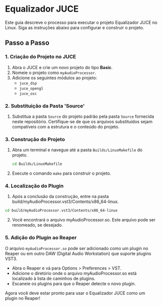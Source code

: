 # Equalizador JUCE

Este guia descreve o processo para executar o projeto Equalizador JUCE no Linux. Siga as instruções abaixo para configurar e construir o projeto.

## Passo a Passo

### 1. Criação do Projeto no JUCE

1. Abra o JUCE e crie um novo projeto do tipo **Basic**.
2. Nomeie o projeto como `myAudioProcessor`.
3. Adicione os seguintes módulos ao projeto:
   - `juce_dsp`
   - `juce_opengl`
   - `juce_osc`

### 2. Substituição da Pasta 'Source'

1. Substitua a pasta `Source` do projeto padrão pela pasta `Source` fornecida neste repositório. Certifique-se de que os arquivos substituídos sejam compatíveis com a estrutura e o conteúdo do projeto.

### 3. Construção do Projeto

1. Abra um terminal e navegue até a pasta `Builds/LinuxMakefile` do projeto.

   ```bash
   cd Builds/LinuxMakefile
   ```
2. Execute o comando `make` para construir o projeto.

### 4. Localização do Plugin
1. Após a conclusão da construção, entre na pasta build/myAudioProcessor.vst3/Contents/x86_64-linux.

  ```bash
  cd build/myAudioProcessor.vst3/Contents/x86_64-linux
  ```

2. Você encontrará o arquivo myAudioProcessor.so. Este arquivo pode ser renomeado, se desejado.

### 5. Adição do Plugin ao Reaper
O arquivo `myAudioProcessor.so` pode ser adicionado como um plugin no Reaper ou em outro DAW (Digital Audio Workstation) que suporte plugins VST3.

 - Abra o Reaper e vá para Options > Preferences > VST.
 - Adicione o diretório onde o arquivo myAudioProcessor.so está localizado à lista de caminhos de plugins.
 - Escaneie os plugins para que o Reaper detecte o novo plugin.

Agora você deve estar pronto para usar o Equalizador JUCE como um plugin no Reaper!
